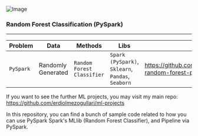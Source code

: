 ![Image](https://www.kdnuggets.com/images/apache-spark-python-scala-605.jpg)

### Random Forest Classification (PySpark)
---

|__Problem__|__Data__|__Methods__|__Libs__|__Link__|
|-|-|-|-|-|
|`PySpark`|Randomly Generated|`Random Forest Classifier`|`Spark (PySpark)`, `Sklearn`, `Pandas`, `Seaborn`| https://github.com/erdiolmezogullari/ml-random-forest-pyspark|

If you want to see the further ML projects, you may visit my main repo: https://github.com/erdiolmezogullari/ml-projects

In this repository, you can find a bunch of sample code related to how you can use PySpark Spark's MLlib (Random Forest Classifier), and Pipeline via PySpark.
